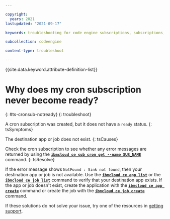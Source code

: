 ```yaml
---

copyright:
  years: 2021
lastupdated: "2021-09-17"

keywords: troubleshooting for code engine subscriptions, subscriptions, tips for subscriptions, cron, cron event, ping event, ping, object storage

subcollection: codeengine

content-type: troubleshoot

---
```


{{site.data.keyword.attribute-definition-list}}

# Why does my cron subscription never become ready?
{: #ts-cronsub-notready}
{: troubleshoot}

A cron subscription was created, but it does not have a `ready` status.
{: tsSymptoms}

The destination app or job does not exist.
{: tsCauses}


Check the cron subscription to see whether any error messages are returned by using the [**`ibmcloud ce sub cron get --name SUB_NAME`**](/docs/codeengine?topic=codeengine-cli#cli-subscription-cron-get) command. 
{: tsResolve}

If the error message shows `NotFound : Sink not found`, then your destination app or job is not available. Use the [**`ibmcloud ce app list`**](/docs/codeengine?topic=codeengine-cli#cli-application-list) or the [**`ibmcloud ce job list`**](/docs/codeengine?topic=codeengine-cli#cli-job-list) command to verify that your destination app exists. If the app or job doesn't exist, create the application with the [**`ibmcloud ce app create`**](/docs/codeengine?topic=codeengine-cli#cli-application-create) command or create the job with the [**`ibmcloud ce job create`**](/docs/codeengine?topic=codeengine-cli#cli-job-create) command.

If these solutions do not solve your issue, try one of the resources in [getting support](/docs/codeengine?topic=codeengine-get-support).


